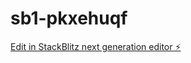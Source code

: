 # sb1-pkxehuqf

[Edit in StackBlitz next generation editor ⚡️](https://stackblitz.com/~/github.com/salsinats1/sb1-pkxehuqf)